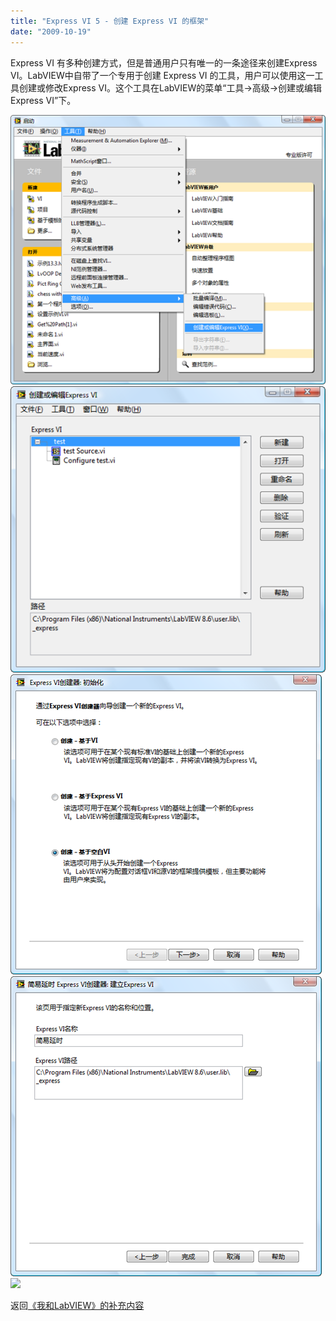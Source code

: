 ```yaml
---
title: "Express VI 5 - 创建 Express VI 的框架"
date: "2009-10-19"
---
```


Express VI 有多种创建方式，但是普通用户只有唯一的一条途径来创建Express VI。LabVIEW中自带了一个专用于创建 Express VI 的工具，用户可以使用这一工具创建或修改Express VI。这个工具在LabVIEW的菜单“工具->高级->创建或编辑Express VI”下。

[![](images/07eb993efd7e246c2d635a5799cdc3f3.png)![](images/080e29103b8afc3b96a7b3f8234b30ba.png)![](images/21ed9cd8ff1824da6b4fe6aa1d036bf3.png)![](images/12143744b8c269a27dc16cf22eb3b721.png)![](http://ruanqizhen.wordpress.com/wp-content/uploads/2009/10/12143744b8c269a27dc16cf22eb3b721.png?w=300)](http://ruanqizhen.wordpress.com/wp-content/uploads/2009/10/af6f7ba8bc9fd56ae4149cb341c041f7.png)

返回[《我和LabVIEW》的补充内容](http://ruanqizhen.spaces.live.com/blog/cns!5852D4F797C53FB6!4402.entry)
